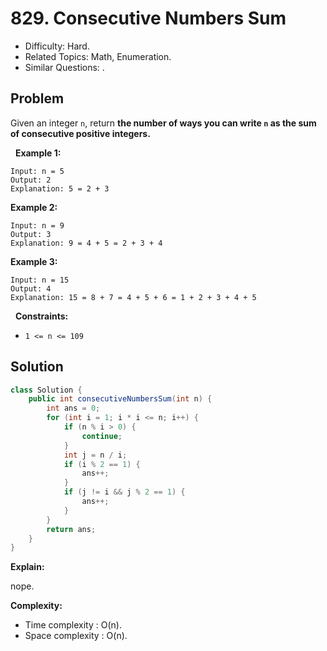 # 829. Consecutive Numbers Sum

- Difficulty: Hard.
- Related Topics: Math, Enumeration.
- Similar Questions: .

## Problem

Given an integer ```n```, return **the number of ways you can write **```n```** as the sum of consecutive positive integers.**

 
**Example 1:**

```
Input: n = 5
Output: 2
Explanation: 5 = 2 + 3
```

**Example 2:**

```
Input: n = 9
Output: 3
Explanation: 9 = 4 + 5 = 2 + 3 + 4
```

**Example 3:**

```
Input: n = 15
Output: 4
Explanation: 15 = 8 + 7 = 4 + 5 + 6 = 1 + 2 + 3 + 4 + 5
```

 
**Constraints:**


	
- ```1 <= n <= 109```



## Solution

```java
class Solution {
    public int consecutiveNumbersSum(int n) {
        int ans = 0;
        for (int i = 1; i * i <= n; i++) {
            if (n % i > 0) {
                continue;
            }
            int j = n / i;
            if (i % 2 == 1) {
                ans++;
            }
            if (j != i && j % 2 == 1) {
                ans++;
            }
        }
        return ans;
    }
}
```

**Explain:**

nope.

**Complexity:**

* Time complexity : O(n).
* Space complexity : O(n).
